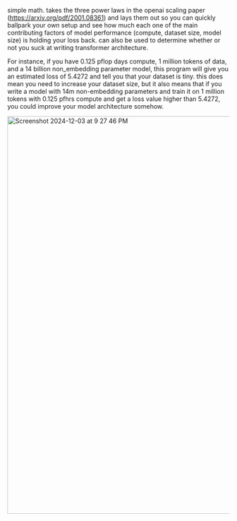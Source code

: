 simple math. takes the three power laws in the openai scaling paper (https://arxiv.org/pdf/2001.08361) and lays them out so you can quickly ballpark your own setup and see how 
much each one of the main contributing factors of model performance (compute, dataset size, model size) is holding your loss back. can also be used to determine whether or not 
you suck at writing transformer architecture.

For instance, if you have 0.125 pflop days compute, 1 million tokens of data, and a 14 billion non_embedding parameter model, this program will give you an estimated loss of
5.4272 and tell you that your dataset is tiny. this does mean you need to increase your dataset size, but it also means that if you write a model with 14m non-embedding
parameters and train it on 1 million tokens with 0.125 pfhrs compute and get a loss value higher than 5.4272, you could improve your model architecture somehow.

<img width="901" alt="Screenshot 2024-12-03 at 9 27 46 PM" src="https://github.com/user-attachments/assets/423ead16-2734-4e7c-9a40-2f1b25acd6e7">
